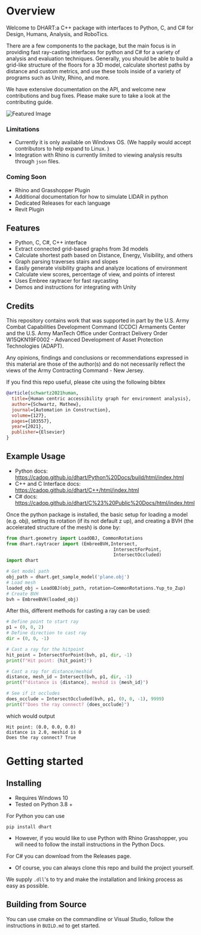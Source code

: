
# Overview

Welcome to DHART:a C++ package with interfaces to Python, C, and C# for  Design, Humans, Analysis, and RoboTics.

There are a few components to the package, but the main focus is in providing fast ray-casting interfaces for python and C# for a variety of analysis and evaluation techniques.  Generally, you should be able to build a grid-like structure of the floors for a 3D model, calculate shortest paths by distance and custom metrics, and use these tools inside of a variety of programs such as Unity, Rhino, and more. 

We have extensive documentation on the API, and welcome new contributions and bug fixes. Please make sure to take a look at the contributing guide.  

![Featured Image](https://github.com/cadop/dhart/blob/main/featured_ex.JPG?raw=true)

### Limitations

- Currently it is only available on Windows OS. (We happily would accept contributors to help expand to Linux. )
- Integration with Rhino is currently limited to viewing analysis results through `json` files. 

### Coming Soon

- Rhino and Grasshopper Plugin
- Additional documentation for how to simulate LIDAR in python
- Dedicated Releases for each language
- Revit Plugin

## Features

- Python, C, C#, C++ interface
- Extract connected grid-based graphs from 3d models
- Calculate shortest path based on Distance, Energy, Visibility, and others
- Graph parsing traverses stairs and slopes
- Easily generate visibility graphs and analyze locations of environment
- Calculate view scores, percentage of view, and points of interest
- Uses Embree raytracer for fast raycasting
- Demos and instructions for integrating with Unity


## Credits


This repository contains work that was supported in part by the U.S.
Army Combat Capabilities Development Command (CCDC) Armaments
Center and the U.S. Army ManTech Office under Contract Delivery
Order W15QKN19F0002 - Advanced Development of Asset Protection
Technologies (ADAPT).

Any opinions, findings and conclusions or recommendations expressed in this material are those of the author(s) and do not necessarily reflect the views of the Army Contracting Command - New Jersey.

If you find this repo useful, please cite using the following bibtex

```bibtex
@article{schwartz2021human,
  title={Human centric accessibility graph for environment analysis},
  author={Schwartz, Mathew},
  journal={Automation in Construction},
  volume={127},
  pages={103557},
  year={2021},
  publisher={Elsevier}
}
```


Example Usage
-------------

- Python docs: https://cadop.github.io/dhart/Python%20Docs/build/html/index.html
- C++ and C Interface docs: https://cadop.github.io/dhart/C++/html/index.html
- C# docs: https://cadop.github.io/dhart/C%23%20Public%20Docs/html/index.html

Once the python package is installed, the basic setup for loading a model (e.g. obj), setting its rotation (if its not default z up), and creating a BVH (the accelerated structure of the mesh) is done by:

```python
from dhart.geometry import LoadOBJ, CommonRotations
from dhart.raytracer import (EmbreeBVH,Intersect,
                                        IntersectForPoint,
                                        IntersectOccluded)
import dhart

# Get model path
obj_path = dhart.get_sample_model('plane.obj')
# Load mesh
loaded_obj = LoadOBJ(obj_path, rotation=CommonRotations.Yup_to_Zup)
# Create BVH
bvh = EmbreeBVH(loaded_obj)
```

After this, different methods for casting a ray can be used:

```python
# Define point to start ray
p1 = (0, 0, 2)
# Define direction to cast ray
dir = (0, 0, -1)

# Cast a ray for the hitpoint
hit_point = IntersectForPoint(bvh, p1, dir, -1)
print(f"Hit point: {hit_point}")

# Cast a ray for distance/meshid
distance, mesh_id = Intersect(bvh, p1, dir, -1)
print(f"distance is {distance}, meshid is {mesh_id}")

# See if it occludes
does_occlude = IntersectOccluded(bvh, p1, (0, 0, -1), 9999)
print(f"Does the ray connect? {does_occlude}")
```

which would output

```
Hit point: (0.0, 0.0, 0.0)
distance is 2.0, meshid is 0
Does the ray connect? True
```

Getting started
===============


Installing
----------

- Requires Windows 10
- Tested on Python 3.8 +

For Python you can use

`pip install dhart`

- However, if you would like to use Python with Rhino Grasshopper, you will need to follow the install instructions in the Python Docs. 

For C# you can download from the Releases page. 
- Of course, you can always clone this repo and build the project yourself. 

We supply `.dll`'s to try and make the installation and linking process as easy as possible. 


Building from Source
--------------------

You can use cmake on the commandline or Visual Studio, follow the instructions in `BUILD.md` to get started.